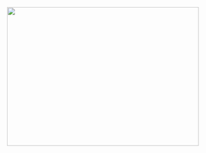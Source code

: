 <div id="header" align="center">
<a href="https://www.tumblr.com/sarcophagid/754755303272300545/a-couple-of-silly-ithaqua-doodles?source=share">
  <img src="https://64.media.tumblr.com/c4b4d51f552962cb87e56266b383df85/94fddc097123d940-5a/s1280x1920/d2b16e6209ea6177cdd9dcf8f5ae00b56b507a15.jpg" alt=" " width="445" height="322">
</a>
